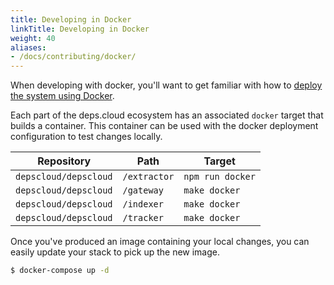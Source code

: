 ```yaml
---
title: Developing in Docker
linkTitle: Developing in Docker
weight: 40
aliases:
- /docs/contributing/docker/
---
```


When developing with docker, you'll want to get familiar with how to [deploy the system using Docker](/docs/deploy/docker/).

Each part of the deps.cloud ecosystem has an associated `docker` target that builds a container.
This container can be used with the docker deployment configuration to test changes locally.

| Repository            | Path         | Target           |
|-----------------------|--------------|------------------|
| `depscloud/depscloud` | `/extractor` | `npm run docker` |
| `depscloud/depscloud` | `/gateway`   | `make docker`    |
| `depscloud/depscloud` | `/indexer`   | `make docker`    |
| `depscloud/depscloud` | `/tracker`   | `make docker`    |

Once you've produced an image containing your local changes, you can easily update your stack to pick up the new image.

```bash
$ docker-compose up -d
```
